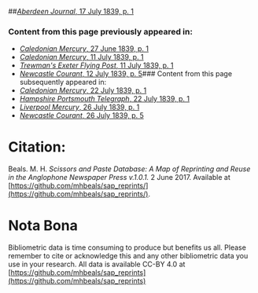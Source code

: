 ##[*Aberdeen Journal*, 17 July 1839, p. 1](https://mhbeals.github.io/sap_html/Aberdeen-Journal/Aberdeen-Journal-17-July-1839-p-1)

### Content from this page previously appeared in:
+ [*Caledonian Mercury*, 27 June 1839, p. 1](https://mhbeals.github.io/sap_html/Caledonian-Mercury/Caledonian-Mercury-27-June-1839-p-1)
+ [*Caledonian Mercury*, 11 July 1839, p. 1](https://mhbeals.github.io/sap_html/Caledonian-Mercury/Caledonian-Mercury-11-July-1839-p-1)
+ [*Trewman's Exeter Flying Post*, 11 July 1839, p. 1](https://mhbeals.github.io/sap_html/Trewman's-Exeter-Flying-Post/Trewman's-Exeter-Flying-Post-11-July-1839-p-1)
+ [*Newcastle Courant*, 12 July 1839, p. 5](https://mhbeals.github.io/sap_html/Newcastle-Courant/Newcastle-Courant-12-July-1839-p-5)### Content from this page subsequently appeared in:
+ [*Caledonian Mercury*, 22 July 1839, p. 1](https://mhbeals.github.io/sap_html/Caledonian-Mercury/Caledonian-Mercury-22-July-1839-p-1)
+ [*Hampshire Portsmouth Telegraph*, 22 July 1839, p. 1](https://mhbeals.github.io/sap_html/Hampshire-Portsmouth-Telegraph/Hampshire-Portsmouth-Telegraph-22-July-1839-p-1)
+ [*Liverpool Mercury*, 26 July 1839, p. 1](https://mhbeals.github.io/sap_html/Liverpool-Mercury/Liverpool-Mercury-26-July-1839-p-1)
+ [*Newcastle Courant*, 26 July 1839, p. 5](https://mhbeals.github.io/sap_html/Newcastle-Courant/Newcastle-Courant-26-July-1839-p-5)
                    
# Citation: 

Beals. M. H. *Scissors and Paste Database: A Map of Reprinting and Reuse in the Anglophone Newspaper Press v.1.0.1.* 2 June 2017. Available at [https://github.com/mhbeals/sap_reprints/](https://github.com/mhbeals/sap_reprints/). 
                    
# Nota Bona

Bibliometric data is time consuming to produce but benefits us all. Please remember to cite or acknowledge this and any other bibliometric data you use in your research. All data is available CC-BY 4.0 at [https://github.com/mhbeals/sap_reprints](https://github.com/mhbeals/sap_reprints)